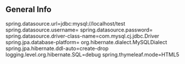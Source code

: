 ## General Info
spring.datasource.url=jdbc:mysql://localhost/test
spring.datasource.username=
spring.datasource.password=
spring.datasource.driver-class-name=com.mysql.cj.jdbc.Driver
spring.jpa.database-platform= org.hibernate.dialect.MySQLDialect
spring.jpa.hibernate.ddl-auto=create-drop
logging.level.org.hibernate.SQL=debug
spring.thymeleaf.mode=HTML5